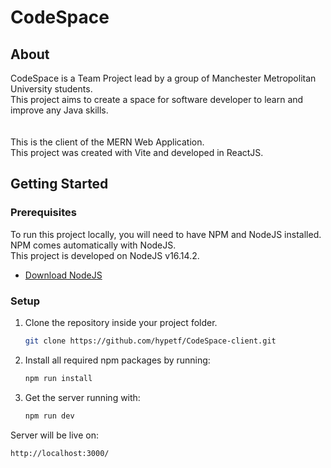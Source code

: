 # CodeSpace

## About
CodeSpace is a Team Project lead by a group of Manchester Metropolitan University students.<br/>
This project aims to create a space for software developer to learn and improve any Java skills.<br/>
<br/><br/>
This is the client of the MERN Web Application.<br/>
This project was created with Vite and developed in ReactJS.

<!-- GETTING STARTED -->
## Getting Started

### Prerequisites
To run this project locally, you will need to have NPM and NodeJS installed.<br/>
NPM comes automatically with NodeJS.<br/>
This project is developed on NodeJS v16.14.2.

* [Download NodeJS](https://nodejs.org/en/download/)

### Setup

1. Clone the repository inside your project folder.
   ```sh
   git clone https://github.com/hypetf/CodeSpace-client.git
   ```
2. Install all required npm packages by running:
   ```sh
   npm run install
   ```
3. Get the server running with:
   ```sh
   npm run dev
   ```

Server will be live on:
   ```sh
   http://localhost:3000/
   ```